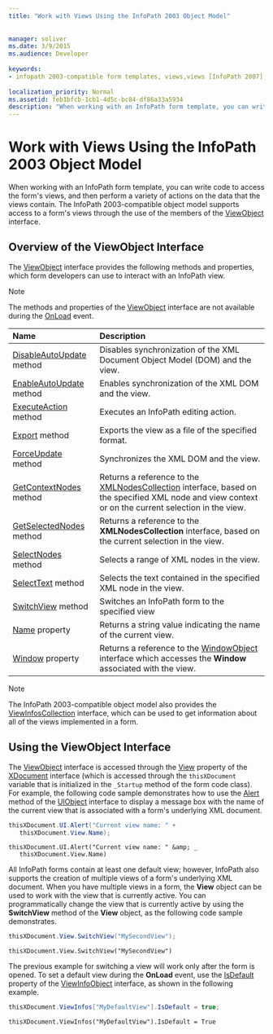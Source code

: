 ```yaml
---
title: "Work with Views Using the InfoPath 2003 Object Model"
 
 
manager: soliver
ms.date: 3/9/2015
ms.audience: Developer
 
keywords:
- infopath 2003-compatible form templates, views,views [InfoPath 2007], InfoPath 2003-compatible form templates
 
localization_priority: Normal
ms.assetid: feb1bfcb-1cb1-4d5c-bc84-df86a33a5934
description: "When working with an InfoPath form template, you can write code to access the form's views, and then perform a variety of actions on the data that the views contain. The InfoPath 2003-compatible object model supports access to a form's views through the use of the members of the ViewObject interface."
---
```


# Work with Views Using the InfoPath 2003 Object Model

When working with an InfoPath form template, you can write code to access the form's views, and then perform a variety of actions on the data that the views contain. The InfoPath 2003-compatible object model supports access to a form's views through the use of the members of the [ViewObject](https://msdn.microsoft.com/library/Microsoft.Office.Interop.InfoPath.SemiTrust.ViewObject.aspx) interface. 
  
## Overview of the ViewObject Interface

The [ViewObject](https://msdn.microsoft.com/library/Microsoft.Office.Interop.InfoPath.SemiTrust.ViewObject.aspx) interface provides the following methods and properties, which form developers can use to interact with an InfoPath view. 
  
> [!NOTE]
> The methods and properties of the [ViewObject](https://msdn.microsoft.com/library/Microsoft.Office.Interop.InfoPath.SemiTrust.ViewObject.aspx) interface are not available during the [OnLoad](https://msdn.microsoft.com/library/Microsoft.Office.Interop.InfoPath.SemiTrust._XDocumentEventSink2_Event.OnLoad.aspx) event. 
  
|**Name**|**Description**|
|:-----|:-----|
|[DisableAutoUpdate](https://msdn.microsoft.com/library/Microsoft.Office.Interop.InfoPath.SemiTrust.View.DisableAutoUpdate.aspx) method  <br/> |Disables synchronization of the XML Document Object Model (DOM) and the view.  <br/> |
|[EnableAutoUpdate](https://msdn.microsoft.com/library/Microsoft.Office.Interop.InfoPath.SemiTrust.View.EnableAutoUpdate.aspx) method  <br/> |Enables synchronization of the XML DOM and the view.  <br/> |
|[ExecuteAction](https://msdn.microsoft.com/library/Microsoft.Office.Interop.InfoPath.SemiTrust.View.ExecuteAction.aspx) method  <br/> |Executes an InfoPath editing action.  <br/> |
|[Export](https://msdn.microsoft.com/library/Microsoft.Office.Interop.InfoPath.SemiTrust.View.Export.aspx) method  <br/> |Exports the view as a file of the specified format.  <br/> |
|[ForceUpdate](https://msdn.microsoft.com/library/Microsoft.Office.Interop.InfoPath.SemiTrust.View.ForceUpdate.aspx) method  <br/> |Synchronizes the XML DOM and the view.  <br/> |
|[GetContextNodes](https://msdn.microsoft.com/library/Microsoft.Office.Interop.InfoPath.SemiTrust.View.GetContextNodes.aspx) method  <br/> |Returns a reference to the [XMLNodesCollection](https://msdn.microsoft.com/library/Microsoft.Office.Interop.InfoPath.SemiTrust.XMLNodesCollection.aspx) interface, based on the specified XML node and view context or on the current selection in the view.  <br/> |
|[GetSelectedNodes](https://msdn.microsoft.com/library/Microsoft.Office.Interop.InfoPath.SemiTrust.View.GetSelectedNodes.aspx) method  <br/> |Returns a reference to the **XMLNodesCollection** interface, based on the current selection in the view.  <br/> |
|[SelectNodes](https://msdn.microsoft.com/library/Microsoft.Office.Interop.InfoPath.SemiTrust.View.SelectNodes.aspx) method  <br/> |Selects a range of XML nodes in the view.  <br/> |
|[SelectText](https://msdn.microsoft.com/library/Microsoft.Office.Interop.InfoPath.SemiTrust.View.SelectText.aspx) method  <br/> |Selects the text contained in the specified XML node in the view.  <br/> |
|[SwitchView](https://msdn.microsoft.com/library/Microsoft.Office.Interop.InfoPath.SemiTrust.View.SwitchView.aspx) method  <br/> |Switches an InfoPath form to the specified view  <br/> |
|[Name](https://msdn.microsoft.com/library/Microsoft.Office.Interop.InfoPath.SemiTrust.View.Name.aspx) property  <br/> |Returns a string value indicating the name of the current view.  <br/> |
|[Window](https://msdn.microsoft.com/library/Microsoft.Office.Interop.InfoPath.SemiTrust.View.Window.aspx) property  <br/> |Returns a reference to the [WindowObject](https://msdn.microsoft.com/library/Microsoft.Office.Interop.InfoPath.SemiTrust.WindowObject.aspx) interface which accesses the **Window** associated with the view.  <br/> |
   
> [!NOTE]
> The InfoPath 2003-compatible object model also provides the [ViewInfosCollection](https://msdn.microsoft.com/library/Microsoft.Office.Interop.InfoPath.SemiTrust.ViewInfosCollection.aspx) interface, which can be used to get information about all of the views implemented in a form. 
  
## Using the ViewObject Interface

The [ViewObject](https://msdn.microsoft.com/library/Microsoft.Office.Interop.InfoPath.SemiTrust.ViewObject.aspx) interface is accessed through the [View](https://msdn.microsoft.com/library/Microsoft.Office.Interop.InfoPath.SemiTrust._XDocument2.View.aspx) property of the [XDocument](https://msdn.microsoft.com/library/Microsoft.Office.Interop.InfoPath.SemiTrust.XDocument.aspx) interface (which is accessed through the  `thisXDocument` variable that is initialized in the  `_Startup` method of the form code class). For example, the following code sample demonstrates how to use the [Alert](https://msdn.microsoft.com/library/Microsoft.Office.Interop.InfoPath.SemiTrust.UI2.Alert.aspx) method of the [UIObject](https://msdn.microsoft.com/library/Microsoft.Office.Interop.InfoPath.SemiTrust.UIObject.aspx) interface to display a message box with the name of the current view that is associated with a form's underlying XML document. 
  
```cs
thisXDocument.UI.Alert("Current view name: " + 
   thisXDocument.View.Name);
```

```VB.net
thisXDocument.UI.Alert("Current view name: " &amp; _
   thisXDocument.View.Name)
```

All InfoPath forms contain at least one default view; however, InfoPath also supports the creation of multiple views of a form's underlying XML document. When you have multiple views in a form, the **View** object can be used to work with the view that is currently active. You can programmatically change the view that is currently active by using the **SwitchView** method of the **View** object, as the following code sample demonstrates. 
  
```cs
thisXDocument.View.SwitchView("MySecondView");
```

```VB.net
thisXDocument.View.SwitchView("MySecondView")
```

The previous example for switching a view will work only after the form is opened. To set a default view during the **OnLoad** event, use the [IsDefault](https://msdn.microsoft.com/library/Microsoft.Office.Interop.InfoPath.SemiTrust.ViewInfo.IsDefault.aspx) property of the [ViewInfoObject](https://msdn.microsoft.com/library/Microsoft.Office.Interop.InfoPath.SemiTrust.ViewInfoObject.aspx) interface, as shown in the following example. 
  
```cs
thisXDocument.ViewInfos["MyDefaultView"].IsDefault = true;
```

```VB.net
thisXDocument.ViewInfos("MyDefaultView").IsDefault = True
```


